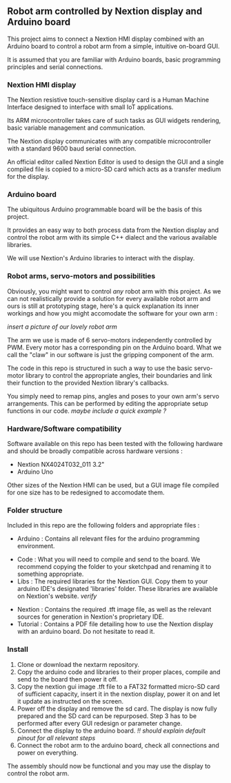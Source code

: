 ## Robot arm controlled by Nextion display and Arduino board

This project aims to connect a Nextion HMI display combined with an Arduino board to control a robot arm from a simple, intuitive on-board GUI.

It is assumed that you are familiar with Arduino boards, basic programming principles and serial connections.

### Nextion HMI display

The Nextion resistive touch-sensitive display card is a Human Machine Interface designed to interface with small IoT applications. 

Its ARM microcontroller takes care of such tasks as GUI widgets rendering, basic variable management and communication.

The Nextion display communicates with any compatible microcontroller with a standard 9600 baud serial connection.

An official editor called Nextion Editor is used to design the GUI and a single compiled file is copied to a micro-SD card which acts as a transfer medium for the display.

### Arduino board

The ubiquitous Arduino programmable board will be the basis of this project.

It provides an easy way to both process data from the Nextion display and control the robot arm with its simple C++ dialect and the various available libraries.

We will use Nextion's Arduino libraries to interact with the display.

### Robot arms, servo-motors and possibilities

Obviously, you might want to control *any* robot arm with this project. As we can not realistically provide a solution for every available robot arm and ours is still at prototyping stage, here's a quick explanation its inner workings and how you might accomodate the software for your own arm :

*insert a picture of our lovely robot arm*

The arm we use is made of 6 servo-motors independently controlled by PWM. Every motor has a corresponding pin on the Arduino board. What we call the "claw" in our software is just the gripping component of the arm.

The code in this repo is structured in such a way to use the basic servo-motor library to control the appropriate angles, their boundaries and link their function to the provided Nextion library's callbacks.

You simply need to remap pins, angles and poses to your own arm's servo arrangements. This can be performed by editing the appropriate setup functions in our code. *maybe include a quick example ?*


### Hardware/Software compatibility

Software available on this repo has been tested with the following hardware and should be broadly compatible across hardware versions :

- Nextion NX4024T032_011 3.2"
- Arduino Uno 

Other sizes of the Nextion HMI can be used, but a GUI image file compiled for one size has to be redesigned to accomodate them.

### Folder structure

Included in this repo are the following folders and appropriate files :

- Arduino : Contains all relevant files for the arduino programming environment.
 + Code : What you will need to compile and send to the board. We recommend copying the folder to your sketchpad and renaming it to something appropriate.
 + Libs : The required libraries for the Nextion GUI. Copy them to your arduino IDE's designated 'libraries' folder. These libraries are available on Nextion's website. *verify*
- Nextion : Contains the required .tft image file, as well as the relevant sources for generation in Nextion's proprietary IDE.
- Tutorial : Contains a PDF file detailing how to use the Nextion display with an arduino board. Do not hesitate to read it.

### Install

1. Clone or download the nextarm repository.
2. Copy the arduino code and libraries to their proper places, compile and send to the board then power it off.
3. Copy the nextion gui image .tft file to a FAT32 formatted micro-SD card of sufficient capacity, insert it in the nextion display, power it on and let it update as instructed on the screen.
4. Power off the display and remove the sd card. The display is now fully prepared and the SD card can be repurposed. Step 3 has to be performed after every GUI redesign or parameter change.
5. Connect the display to the arduino board. *!! should explain default pinout for all relevant steps*
6. Connect the robot arm to the arduino board, check all connections and power on everything.

The assembly should now be functional and you may use the display to control the robot arm.
